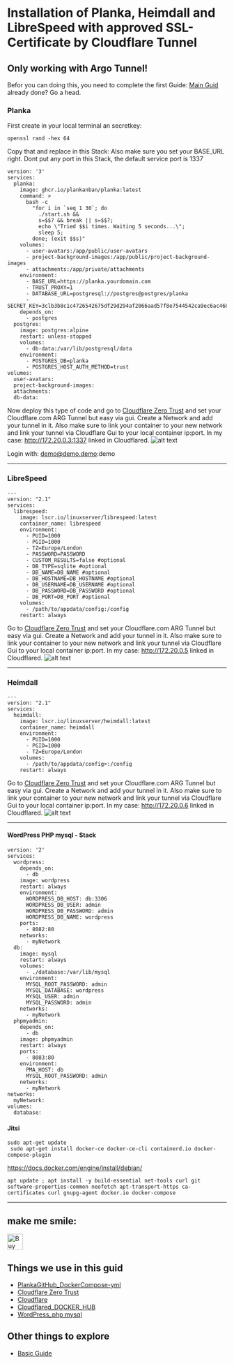 # Installation of Planka, Heimdall and LibreSpeed with approved SSL-Certificate by Cloudflare Tunnel 
## Only working with Argo Tunnel!
Befor you can doing this, you need to complete the first Guide: [Main Guid](https://github.com/SirSnolte/Docker/blob/main/README.md) already done? Go a head.

### Planka

First create in your local terminal an secretkey:

```
openssl rand -hex 64
```
Copy that and replace in this Stack:
Also make sure you set your BASE_URL right.
Dont put any port in this Stack, the default service port is 1337

```
version: '3'
services:
  planka:
    image: ghcr.io/plankanban/planka:latest
    command: >
      bash -c
        "for i in `seq 1 30`; do
          ./start.sh &&
          s=$$? && break || s=$$?;
          echo \"Tried $$i times. Waiting 5 seconds...\";
          sleep 5;
        done; (exit $$s)"
    volumes:
      - user-avatars:/app/public/user-avatars
      - project-background-images:/app/public/project-background-images
      - attachments:/app/private/attachments
    environment:
      - BASE_URL=https://planka.yourdomain.com
      - TRUST_PROXY=1
      - DATABASE_URL=postgresql://postgres@postgres/planka
      - SECRET_KEY=3clb3b8c1c4726542675df29d294af2066aad57f8e7544542ca9ec6ac468bc152fac640caf03d9cc40a76185e4a2d8357c659b6de1871b2303b834b25653375a
    depends_on:
      - postgres
  postgres:
    image: postgres:alpine
    restart: unless-stopped
    volumes:
      - db-data:/var/lib/postgresql/data
    environment:
      - POSTGRES_DB=planka
      - POSTGRES_HOST_AUTH_METHOD=trust
volumes:
  user-avatars:
  project-background-images:
  attachments:
  db-data:
```

Now deploy this type of code and go to [Cloudflare Zero Trust](https://dash.teams.cloudflare.com/) and set your Cloudflare.com ARG Tunnel but easy via gui.
Create a Network and add your tunnel in it.
Also make sure to link your container to your new network and link your tunnel via Cloudflare Gui to your local container ip:port. In my case: http://172.20.0.3:1337 linked in Cloudflared.
![alt text](https://github.com/SirSnolte/Docker/blob/main/etc/images/cloudflare.jpg)


Login with: demo@demo.demo:demo

-------------------------------------------------------------------------------------------------------------------------------------------------------------------

### LibreSpeed 

```
---
version: "2.1"
services:
  librespeed:
    image: lscr.io/linuxserver/librespeed:latest
    container_name: librespeed
    environment:
      - PUID=1000
      - PGID=1000
      - TZ=Europe/London
      - PASSWORD=PASSWORD
      - CUSTOM_RESULTS=false #optional
      - DB_TYPE=sqlite #optional
      - DB_NAME=DB_NAME #optional
      - DB_HOSTNAME=DB_HOSTNAME #optional
      - DB_USERNAME=DB_USERNAME #optional
      - DB_PASSWORD=DB_PASSWORD #optional
      - DB_PORT=DB_PORT #optional
    volumes:
      - /path/to/appdata/config:/config
    restart: always
```

Go to [Cloudflare Zero Trust](https://dash.teams.cloudflare.com/) and set your Cloudflare.com ARG Tunnel but easy via gui.
Create a Network and add your tunnel in it.
Also make sure to link your container to your new network and link your tunnel via Cloudflare Gui to your local container ip:port. In my case: http://172.20.0.5 linked in Cloudflared.
![alt text](https://github.com/SirSnolte/Docker/blob/main/etc/images/cloudflare.jpg)

-------------------------------------------------------------------------------------------------------------------------------------------------------------------


### Heimdall

```
---
version: "2.1"
services:
  heimdall:
    image: lscr.io/linuxserver/heimdall:latest
    container_name: heimdall
    environment:
      - PUID=1000
      - PGID=1000
      - TZ=Europe/London
    volumes:
      - /path/to/appdata/config>:/config
    restart: always
```
Go to [Cloudflare Zero Trust](https://dash.teams.cloudflare.com/) and set your Cloudflare.com ARG Tunnel but easy via gui.
Create a Network and add your tunnel in it.
Also make sure to link your container to your new network and link your tunnel via Cloudflare Gui to your local container ip:port. In my case: http://172.20.0.6 linked in Cloudflared.
![alt text](https://github.com/SirSnolte/Docker/blob/main/etc/images/cloudflare.jpg)

-------------------------------------------------------------------------------------------------------------------------------------------------------------------


#### WordPress PHP mysql - Stack


```
version: '2'
services:
  wordpress:
    depends_on:
      - db
    image: wordpress
    restart: always
    environment:
      WORDPRESS_DB_HOST: db:3306      
      WORDPRESS_DB_USER: admin
      WORDPRESS_DB_PASSWORD: admin
      WORDPRESS_DB_NAME: wordpress
    ports:
      - 8082:80
    networks:
      - myNetwork
  db:
    image: mysql
    restart: always
    volumes:
      - ./database:/var/lib/mysql    
    environment:
      MYSQL_ROOT_PASSWORD: admin
      MYSQL_DATABASE: wordpress
      MYSQL_USER: admin
      MYSQL_PASSWORD: admin
    networks:
      - myNetwork
  phpmyadmin:
    depends_on:
      - db
    image: phpmyadmin
    restart: always
    ports:
      - 8083:80
    environment:
      PMA_HOST: db
      MYSQL_ROOT_PASSWORD: admin
    networks:
      - myNetwork
networks:
  myNetwork:
volumes:
  database:
```


#### Jitsi

```
sudo apt-get update
 sudo apt-get install docker-ce docker-ce-cli containerd.io docker-compose-plugin
 ```

https://docs.docker.com/engine/install/debian/

```
apt update ; apt install -y build-essential net-tools curl git software-properties-common neofetch apt-transport-https ca-certificates curl gnupg-agent docker.io docker-compose

```

--------------------------
## make me smile:
<a href='https://ko-fi.com/B0B4CGHUO' target='_blank'><img height='36' style='border:0px;height:36px;' src='https://cdn.ko-fi.com/cdn/kofi4.png?v=3' border='0' alt='Buy Me a Coffee at ko-fi.com' /></a>


## Things we use in this guid
- [PlankaGitHub_DockerCompose-yml](https://github.com/plankanban/planka/blob/master/docker-compose.yml)
- [Cloudflare Zero Trust](https://dash.teams.cloudflare.com/) 
- [Cloudflare](https://dash.cloudflare.com/)
- [Cloudflared_DOCKER_HUB](https://hub.docker.com/r/cloudflare/cloudflared)
- [WordPress_php mysql](https://gist.github.com/bradtraversy/faa8de544c62eef3f31de406982f1d42?permalink_comment_id=4148371#gistcomment-4148371)



## Other things to explore
- [Basic Guide](https://github.com/SirSnolte/Docker/blob/main/README.md)
